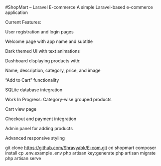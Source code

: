 #ShopMart – Laravel E-commerce
A simple Laravel-based e-commerce application

Current Features:

User registration and login pages

Welcome page with app name and subtitle

Dark themed UI with text animations

Dashboard displaying products with:

Name, description, category, price, and image

“Add to Cart” functionality 

SQLite database integration

Work In Progress:
Category-wise grouped products 

Cart view page

Checkout and payment integration

Admin panel for adding products

Advanced responsive styling


git clone https://github.com/Shravyabk/E-com.git
cd shopmart
composer install
cp .env.example .env
php artisan key:generate
php artisan migrate
php artisan serve

